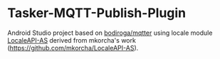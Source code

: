 # Tasker-MQTT-Publish-Plugin

Android Studio project based on [bodiroga/mqtter](https://github.com/bodiroga/mqtter) using locale module [LocaleAPI-AS](https://github.com/nosybore/LocaleAPI-AS) derived from mkorcha's work (https://github.com/mkorcha/LocaleAPI-AS). 

